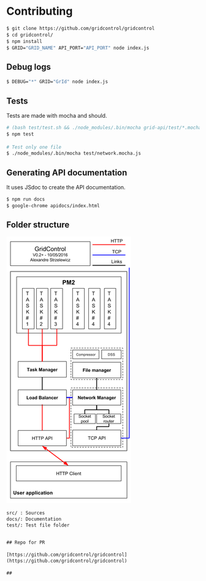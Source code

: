 
# Contributing

```bash
$ git clone https://github.com/gridcontrol/gridcontrol
$ cd gridcontrol/
$ npm install
$ GRID="GRID_NAME" API_PORT="API_PORT" node index.js
```

## Debug logs

```bash
$ DEBUG="*" GRID="GrId" node index.js
```

## Tests

Tests are made with mocha and should.

```bash
# (bash test/test.sh && ./node_modules/.bin/mocha grid-api/test/*.mocha.js)
$ npm test

# Test only one file
$ ./node_modules/.bin/mocha test/network.mocha.js
```

## Generating API documentation

It uses JSdoc to create the API documentation.

```bash
$ npm run docs
$ google-chrome apidocs/index.html
```

## Folder structure

![flow.png](flow.png)

```
src/ : Sources
docs/: Documentation
test/: Test file folder
```

##
```
## Repo for PR

[https://github.com/gridcontrol/gridcontrol](https://github.com/gridcontrol/gridcontrol)

##
